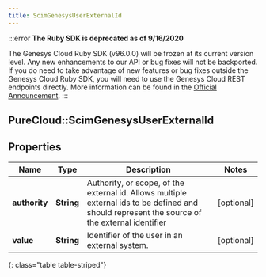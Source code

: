 ```yaml
---
title: ScimGenesysUserExternalId
---
```


:::error
**The Ruby SDK is deprecated as of 9/16/2020**

The Genesys Cloud Ruby SDK (v96.0.0) will be frozen at its current version level. Any new enhancements to our API or bug fixes will not be backported. If you do need to take advantage of new features or bug fixes outside the Genesys Cloud Ruby SDK, you will need to use the Genesys Cloud REST endpoints directly. More information can be found in the [Official Announcement](https://developer.mypurecloud.com/forum/t/announcement-genesys-cloud-ruby-sdk-end-of-life/8850).
:::


## PureCloud::ScimGenesysUserExternalId

## Properties

|Name | Type | Description | Notes|
|------------ | ------------- | ------------- | -------------|
| **authority** | **String** | Authority, or scope, of the external id.  Allows multiple external ids to be defined and should represent the source of the external identifier | [optional] |
| **value** | **String** | Identifier of the user in an external system. | [optional] |
{: class="table table-striped"}


